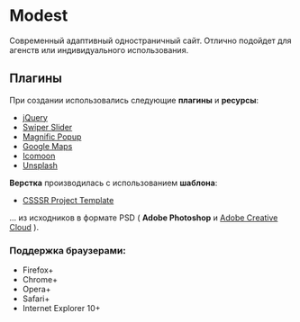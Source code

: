 # Modest

Современный адаптивный одностраничный сайт. Отлично подойдет для агенств или индивидуального использования.

## Плагины

При создании использовались следующие **плагины** и **ресурсы**:

* [jQuery]( https://jquery.com/ "jQuery" )
* [Swiper Slider]( http://idangero.us/swiper/ "Swiper Slider" )
* [Magnific Popup]( http://dimsemenov.com/plugins/magnific-popup/ "Magnific Popup" )
* [Google Maps]( https://developers.google.com/maps/web/ "Google Maps" )
* [Icomoon]( https://icomoon.io/ "Icomoon" )
* [Unsplash]( https://unsplash.com/ "Unsplash" )

**Верстка** производилась с использованием **шаблона**:
- [CSSSR Project Template]( https://github.com/CSSSR/csssr-project-template "CSSSR Project Template" )

... из исходников в формате PSD ( **Adobe Photoshop** и [Adobe Creative Cloud]( https://assets.adobe.com/ "Adobe Creative Cloud" ) ).

### Поддержка браузерами:

* Firefox+
* Chrome+
* Opera+
* Safari+
* Internet Explorer 10+
